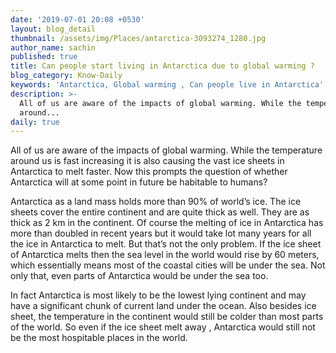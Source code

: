 ```yaml
---
date: '2019-07-01 20:08 +0530'
layout: blog_detail
thumbnail: /assets/img/Places/antarctica-3093274_1280.jpg
author_name: sachin
published: true
title: Can people start living in Antarctica due to global warming ?
blog_category: Know-Daily
keywords: 'Antarctica, Global warming , Can people live in Antarctica'
description: >-
  All of us are aware of the impacts of global warming. While the temperature
  around...
daily: true
---
```


All of us are aware of the impacts of global warming. While the temperature around us is fast increasing it is also causing the vast ice sheets in Antarctica to melt faster. Now this prompts the question of whether Antarctica will at some point in future be habitable to humans?

Antarctica as a land mass holds more than 90% of world’s ice. The ice sheets cover the entire continent and are quite thick as well. They are as thick as 2 km in the continent. Of course the melting of ice in Antarctica has more than doubled in recent years but it would take lot many years for all the ice in Antarctica to melt. But that’s not the only problem. If the ice sheet of Antarctica melts then the sea level in the world would rise by 60 meters, which essentially means most of the coastal cities will be under the sea. Not only that, even parts of Antarctica would be under the sea too. 

In fact Antarctica is most likely to be the lowest lying continent and may have a significant chunk of current land under the ocean. Also besides ice sheet, the temperature in the continent would still be colder than most parts of the world. So even if the ice sheet melt away , Antarctica  would still not be the most hospitable places in the world. 
